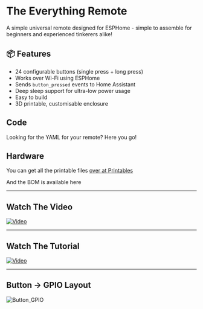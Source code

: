 # The Everything Remote

A simple universal remote designed for ESPHome - simple to assemble for beginners and experienced tinkerers alike! 

## 📦 Features

- 24 configurable buttons (single press + long press)
- Works over Wi-Fi using ESPHome
- Sends `button_pressed` events to Home Assistant
- Deep sleep support for ultra-low power usage
- Easy to build
- 3D printable, customisable enclosure

## Code

Looking for the YAML for your remote? Here you go!



## Hardware

You can get all the printable files [over at Printables](https://www.printables.com/model/1281626-everything-remote-esp32-powered-universal-remote)

And the BOM is available here

---

## Watch The Video

[![Video](https://img.youtube.com/vi/Pe_ozZkrRAw/maxresdefault.jpg)](https://www.youtube.com/watch?v=Pe_ozZkrRAw)

---

## Watch The Tutorial

[![Video](https://img.youtube.com/vi/JU_7mb1ue7o/maxresdefault.jpg)](https://www.youtube.com/watch?v=JU_7mb1ue7o)


---

## Button -> GPIO Layout

![Button_GPIO](https://github.com/user-attachments/assets/2e815270-fa7c-42a7-87e6-7fd56a0b1cad)
